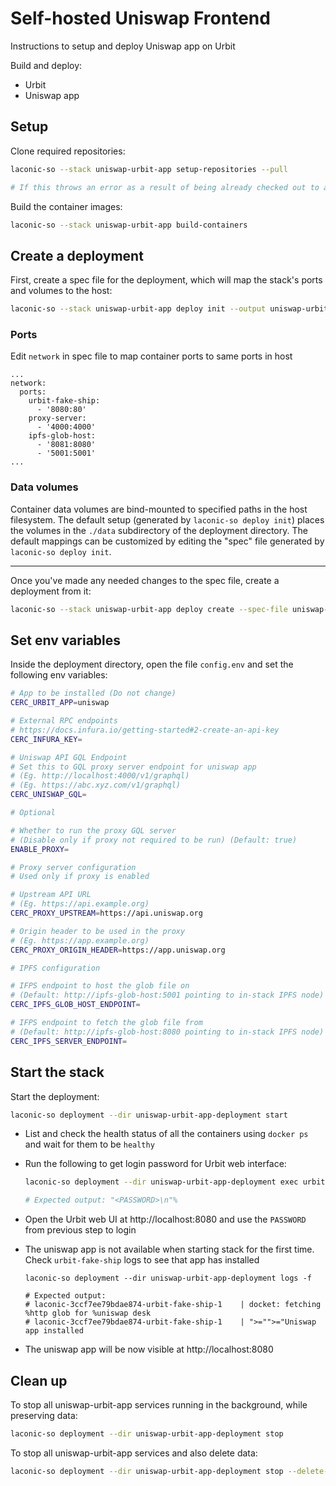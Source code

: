 # Self-hosted Uniswap Frontend

Instructions to setup and deploy Uniswap app on Urbit

Build and deploy:

- Urbit
- Uniswap app

## Setup

Clone required repositories:

```bash
laconic-so --stack uniswap-urbit-app setup-repositories --pull

# If this throws an error as a result of being already checked out to a branch/tag in a repo, remove the repositories mentioned below and re-run the command
```

Build the container images:

```bash
laconic-so --stack uniswap-urbit-app build-containers
```

## Create a deployment

First, create a spec file for the deployment, which will map the stack's ports and volumes to the host:

```bash
laconic-so --stack uniswap-urbit-app deploy init --output uniswap-urbit-app-spec.yml
```

### Ports

Edit `network` in spec file to map container ports to same ports in host

```
...
network:
  ports:
    urbit-fake-ship:
      - '8080:80'
    proxy-server:
      - '4000:4000'
    ipfs-glob-host:
      - '8081:8080'
      - '5001:5001'
...
```

### Data volumes

Container data volumes are bind-mounted to specified paths in the host filesystem.
The default setup (generated by `laconic-so deploy init`) places the volumes in the `./data` subdirectory of the deployment directory. The default mappings can be customized by editing the "spec" file generated by `laconic-so deploy init`.

---

Once you've made any needed changes to the spec file, create a deployment from it:

```bash
laconic-so --stack uniswap-urbit-app deploy create --spec-file uniswap-urbit-app-spec.yml --deployment-dir uniswap-urbit-app-deployment
```

## Set env variables

Inside the deployment directory, open the file `config.env` and set the following env variables:

  ```bash
  # App to be installed (Do not change)
  CERC_URBIT_APP=uniswap

  # External RPC endpoints
  # https://docs.infura.io/getting-started#2-create-an-api-key
  CERC_INFURA_KEY=

  # Uniswap API GQL Endpoint
  # Set this to GQL proxy server endpoint for uniswap app
  # (Eg. http://localhost:4000/v1/graphql)
  # (Eg. https://abc.xyz.com/v1/graphql)
  CERC_UNISWAP_GQL=

  # Optional

  # Whether to run the proxy GQL server
  # (Disable only if proxy not required to be run) (Default: true)
  ENABLE_PROXY=

  # Proxy server configuration
  # Used only if proxy is enabled

  # Upstream API URL
  # (Eg. https://api.example.org)
  CERC_PROXY_UPSTREAM=https://api.uniswap.org

  # Origin header to be used in the proxy
  # (Eg. https://app.example.org)
  CERC_PROXY_ORIGIN_HEADER=https://app.uniswap.org

  # IPFS configuration

  # IFPS endpoint to host the glob file on
  # (Default: http://ipfs-glob-host:5001 pointing to in-stack IPFS node)
  CERC_IPFS_GLOB_HOST_ENDPOINT=

  # IFPS endpoint to fetch the glob file from
  # (Default: http://ipfs-glob-host:8080 pointing to in-stack IPFS node)
  CERC_IPFS_SERVER_ENDPOINT=
  ```

## Start the stack

Start the deployment:

```bash
laconic-so deployment --dir uniswap-urbit-app-deployment start
```

* List and check the health status of all the containers using `docker ps` and wait for them to be `healthy`

* Run the following to get login password for Urbit web interface:

  ```bash
  laconic-so deployment --dir uniswap-urbit-app-deployment exec urbit-fake-ship "curl -s --data '{\"source\":{\"dojo\":\"+code\"},\"sink\":{\"stdout\":null}}' http://localhost:12321"

  # Expected output: "<PASSWORD>\n"%
  ```

* Open the Urbit web UI at http://localhost:8080 and use the `PASSWORD` from previous step to login

* The uniswap app is not available when starting stack for the first time. Check `urbit-fake-ship` logs to see that app has installed
  ```
  laconic-so deployment --dir uniswap-urbit-app-deployment logs -f

  # Expected output:
  # laconic-3ccf7ee79bdae874-urbit-fake-ship-1    | docket: fetching %http glob for %uniswap desk
  # laconic-3ccf7ee79bdae874-urbit-fake-ship-1    | ">="">="Uniswap app installed
  ```

* The uniswap app will be now visible at http://localhost:8080

## Clean up

To stop all uniswap-urbit-app services running in the background, while preserving data:

```bash
laconic-so deployment --dir uniswap-urbit-app-deployment stop
```

To stop all uniswap-urbit-app services and also delete data:

```bash
laconic-so deployment --dir uniswap-urbit-app-deployment stop --delete-volumes
```
